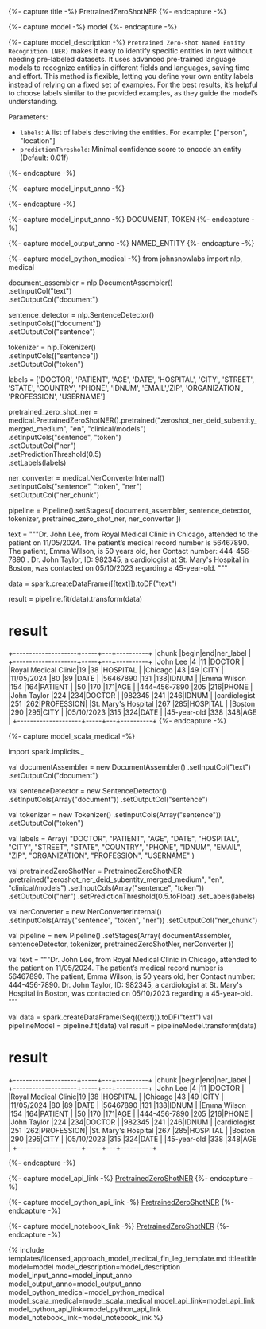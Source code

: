 {%- capture title -%}
PretrainedZeroShotNER
{%- endcapture -%}

{%- capture model -%}
model
{%- endcapture -%}

{%- capture model_description -%}
`Pretrained Zero-shot Named Entity Recognition (NER)` makes it easy to identify specific entities in text without needing 
pre-labeled datasets. It uses advanced pre-trained language models to recognize entities in different fields and languages,
saving time and effort.
This method is flexible, letting you define your own entity labels instead of relying on a fixed set of examples. 
For the best results, it’s helpful to choose labels similar to the provided examples, as they guide the model’s understanding.

Parameters:

- `labels`:  A list of labels descriving the entities. For example: ["person", "location"]
- `predictionThreshold`:   Minimal confidence score to encode an entity (Default: 0.01f)

  
{%- endcapture -%}

{%- capture model_input_anno -%}


{%- endcapture -%}

{%- capture model_input_anno -%}
DOCUMENT, TOKEN
{%- endcapture -%}

{%- capture model_output_anno -%}
NAMED_ENTITY
{%- endcapture -%}

{%- capture model_python_medical -%}
from johnsnowlabs import nlp, medical

document_assembler = nlp.DocumentAssembler()\
    .setInputCol("text")\
    .setOutputCol("document")

sentence_detector = nlp.SentenceDetector()\
    .setInputCols(["document"])\
    .setOutputCol("sentence")

tokenizer = nlp.Tokenizer()\
    .setInputCols(["sentence"])\
    .setOutputCol("token")

labels = ['DOCTOR', 'PATIENT', 'AGE', 'DATE', 'HOSPITAL', 'CITY', 'STREET', 'STATE', 'COUNTRY', 'PHONE', 'IDNUM', 'EMAIL','ZIP', 'ORGANIZATION', 'PROFESSION', 'USERNAME']

pretrained_zero_shot_ner = medical.PretrainedZeroShotNER().pretrained("zeroshot_ner_deid_subentity_merged_medium", "en", "clinical/models")\
    .setInputCols("sentence", "token")\
    .setOutputCol("ner")\
    .setPredictionThreshold(0.5)\
    .setLabels(labels)

ner_converter = medical.NerConverterInternal()\
    .setInputCols("sentence", "token", "ner")\
    .setOutputCol("ner_chunk")


pipeline = Pipeline().setStages([
    document_assembler,
    sentence_detector,
    tokenizer,
    pretrained_zero_shot_ner,
    ner_converter
    ])

text = """Dr. John Lee, from Royal Medical Clinic in Chicago,  attended to the patient on 11/05/2024.
The patient’s medical record number is 56467890. The patient, Emma Wilson, is 50 years old,  her Contact number: 444-456-7890 .
Dr. John Taylor, ID: 982345, a cardiologist at St. Mary's Hospital in Boston, was contacted on 05/10/2023 regarding a 45-year-old.
"""

data = spark.createDataFrame([[text]]).toDF("text")

result = pipeline.fit(data).transform(data)


# result

+--------------------+-----+---+----------+
|chunk               |begin|end|ner_label |
+--------------------+-----+---+----------+
|John Lee            |4    |11 |DOCTOR    |
|Royal Medical Clinic|19   |38 |HOSPITAL  |
|Chicago             |43   |49 |CITY      |
|11/05/2024          |80   |89 |DATE      |
|56467890            |131  |138|IDNUM     |
|Emma Wilson         |154  |164|PATIENT   |
|50                  |170  |171|AGE       |
|444-456-7890        |205  |216|PHONE     |
|John Taylor         |224  |234|DOCTOR    |
|982345              |241  |246|IDNUM     |
|cardiologist        |251  |262|PROFESSION|
|St. Mary's Hospital |267  |285|HOSPITAL  |
|Boston              |290  |295|CITY      |
|05/10/2023          |315  |324|DATE      |
|45-year-old         |338  |348|AGE       |
+--------------------+-----+---+----------+
{%- endcapture -%}


{%- capture model_scala_medical -%}

import spark.implicits._

val documentAssembler = new DocumentAssembler()
    .setInputCol("text")
    .setOutputCol("document")

val sentenceDetector = new SentenceDetector()
    .setInputCols(Array("document"))
    .setOutputCol("sentence")

val tokenizer = new Tokenizer()
    .setInputCols(Array("sentence"))
    .setOutputCol("token")

val labels = Array(
    "DOCTOR", "PATIENT", "AGE", "DATE", "HOSPITAL", "CITY", "STREET",
    "STATE", "COUNTRY", "PHONE", "IDNUM", "EMAIL", "ZIP",
    "ORGANIZATION", "PROFESSION", "USERNAME"
    )

val pretrainedZeroShotNer = PretrainedZeroShotNER
    .pretrained("zeroshot_ner_deid_subentity_merged_medium", "en", "clinical/models")
    .setInputCols(Array("sentence", "token"))
    .setOutputCol("ner")
    .setPredictionThreshold(0.5.toFloat)
    .setLabels(labels)

val nerConverter = new NerConverterInternal()
    .setInputCols(Array("sentence", "token", "ner"))
    .setOutputCol("ner_chunk")

val pipeline = new Pipeline()
    .setStages(Array(
        documentAssembler,
        sentenceDetector,
        tokenizer,
        pretrainedZeroShotNer,
        nerConverter
    ))

val text = """Dr. John Lee, from Royal Medical Clinic in Chicago, attended to the patient on 11/05/2024.
The patient’s medical record number is 56467890. The patient, Emma Wilson, is 50 years old, her Contact number: 444-456-7890.
Dr. John Taylor, ID: 982345, a cardiologist at St. Mary's Hospital in Boston, was contacted on 05/10/2023 regarding a 45-year-old.
"""


val data = spark.createDataFrame(Seq((text))).toDF("text")
val pipelineModel = pipeline.fit(data)
val result = pipelineModel.transform(data)



# result

+--------------------+-----+---+----------+
|chunk               |begin|end|ner_label |
+--------------------+-----+---+----------+
|John Lee            |4    |11 |DOCTOR    |
|Royal Medical Clinic|19   |38 |HOSPITAL  |
|Chicago             |43   |49 |CITY      |
|11/05/2024          |80   |89 |DATE      |
|56467890            |131  |138|IDNUM     |
|Emma Wilson         |154  |164|PATIENT   |
|50                  |170  |171|AGE       |
|444-456-7890        |205  |216|PHONE     |
|John Taylor         |224  |234|DOCTOR    |
|982345              |241  |246|IDNUM     |
|cardiologist        |251  |262|PROFESSION|
|St. Mary's Hospital |267  |285|HOSPITAL  |
|Boston              |290  |295|CITY      |
|05/10/2023          |315  |324|DATE      |
|45-year-old         |338  |348|AGE       |
+--------------------+-----+---+----------+

{%- endcapture -%}

{%- capture model_api_link -%}
[PretrainedZeroShotNER](https://nlp.johnsnowlabs.com/licensed/api/com/johnsnowlabs/nlp/annotators/ner/PretrainedZeroShotNER.html)
{%- endcapture -%}

{%- capture model_python_api_link -%}
[PretrainedZeroShotNER](https://nlp.johnsnowlabs.com/licensed/api/python/reference/autosummary/sparknlp_jsl/annotator/ner/PretrainedZeroShotNER/index.html)
{%- endcapture -%}

{%- capture model_notebook_link -%}
[PretrainedZeroShotNER](https://github.com/JohnSnowLabs/spark-nlp-workshop/blob/master/Spark_NLP_Udemy_MOOC/Healthcare_NLP/PretrainedZeroShotNER.ipynb)
{%- endcapture -%}

{% include templates/licensed_approach_model_medical_fin_leg_template.md
title=title
model=model
model_description=model_description
model_input_anno=model_input_anno
model_output_anno=model_output_anno
model_python_medical=model_python_medical
model_scala_medical=model_scala_medical
model_api_link=model_api_link
model_python_api_link=model_python_api_link
model_notebook_link=model_notebook_link
%}
